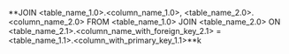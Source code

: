 


  
**JOIN <table\_name\_1.0>.<column\_name\_1.0>, <table\_name\_2.0>.<column\_name\_2.0> FROM <table\_name\_1.0> JOIN <table\_name\_2.0> ON <table\_name\_2.1>.<column\_name\_with\_foreign\_key\_2.1> = <table\_name\_1.1>.<column\_with\_primary\_key\_1.1>**k